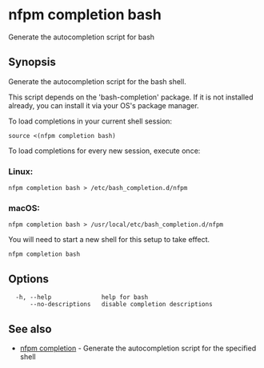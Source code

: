 # nfpm completion bash

Generate the autocompletion script for bash

## Synopsis

Generate the autocompletion script for the bash shell.

This script depends on the 'bash-completion' package.
If it is not installed already, you can install it via your OS's package manager.

To load completions in your current shell session:

	source <(nfpm completion bash)

To load completions for every new session, execute once:

### Linux:

	nfpm completion bash > /etc/bash_completion.d/nfpm

### macOS:

	nfpm completion bash > /usr/local/etc/bash_completion.d/nfpm

You will need to start a new shell for this setup to take effect.


```
nfpm completion bash
```

## Options

```
  -h, --help              help for bash
      --no-descriptions   disable completion descriptions
```

## See also

* [nfpm completion](/cmd/nfpm_completion/)	 - Generate the autocompletion script for the specified shell

